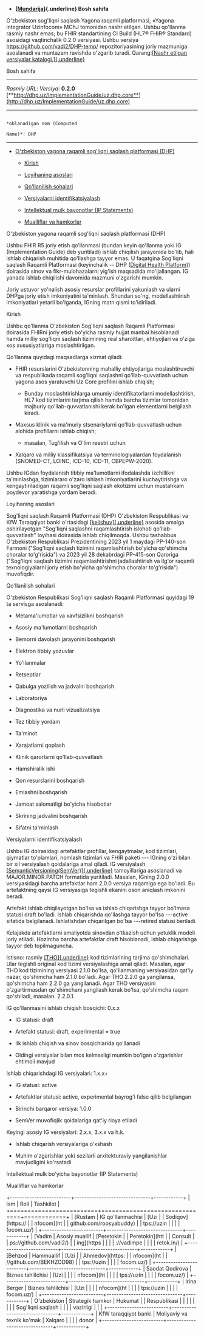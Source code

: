 -   **[[Mundarija](https://build.fhir.org/ig/vadi2/DHP-temp/en/toc.html)]{.underline}
    Bosh sahifa**

O'zbekiston sog'liqni saqlash Yagona raqamli platformasi, «Yagona
integrator Uzinfocom» MChJ tomonidan nashr etilgan. Ushbu qo\'llanma
rasmiy nashr emas; bu FHIR standartining CI Build (HL7® FHIR® Standard)
asosidagi vaqtinchalik 0.2.0 versiyasi. Ushbu versiya
<https://github.com/vadi2/DHP-temp/> repozitoriyasining joriy mazmuniga
asoslanadi va muntazam ravishda o'zgarib turadi. Qarang:[[Nashr etilgan
versiyalar katalogi.]{.underline}](http://dhp.uz/history.html)

Bosh sahifa

  --------------------------------------------------------------------------------------------------------------------------------
  *Rasmiy URL*:                                                                                        *Versiya*: **0.2.0**
  [**http://dhp.uz/ImplementationGuide/uz.dhp.core**](http://dhp.uz/ImplementationGuide/uz.dhp.core)   
  ---------------------------------------------------------------------------------------------------- ---------------------------
                                                                                                       *oblanadigan nom (Computed
                                                                                                       Name)*: DHP

  --------------------------------------------------------------------------------------------------------------------------------

-   [O'zbekiston yagona raqamli sog'liqni saqlash platformasi
    (DHP)](https://build.fhir.org/ig/vadi2/DHP-temp/en/index.html#uzbekistan-digital-health-platform)

    -   [Kirish](https://build.fhir.org/ig/vadi2/DHP-temp/en/index.html#introduction)

    -   [Loyihaning
        asoslari](https://build.fhir.org/ig/vadi2/DHP-temp/en/index.html#project-background)

    -   [Qo'llanilish
        sohalari](https://build.fhir.org/ig/vadi2/DHP-temp/en/index.html#areas-of-coverage)

    -   [Versiyalarni
        identifikatsiyalash](https://build.fhir.org/ig/vadi2/DHP-temp/en/index.html#identification-of-versions)

    -   [Intellektual mulk bayonotlar (IP
        Statements)](https://build.fhir.org/ig/vadi2/DHP-temp/en/index.html#ip-statements)

    -   [Mualliflar va
        hamkorlar](https://build.fhir.org/ig/vadi2/DHP-temp/en/index.html#contributors)

O'zbekiston yagona raqamli sog'liqni saqlash platformasi (DHP)

Ushbu FHIR R5 joriy etish qo'llanmasi (bundan keyin qo'llanma yoki IG
(Implementation Guide) deb yuritiladi) ishlab chiqilish jarayonida
bo'lib, hali ishlab chiqarish muhitida qo'llashga tayyor emas. U
faqatgina Sog'liqni saqlash Raqamli Platformasi (keyinchalik -- DHP
([Digital Health
Platform](https://www.kfw.de/About-KfW/Newsroom/Latest-News/Pressemitteilungen-Details_723328.html)))
doirasida sinov va fikr-mulohazalarni yig'ish maqsadida mo'ljallangan.
IG yanada ishlab chiqilishi davomida mazmuni o'zgarishi mumkin.

Joriy ustuvor yo'nalish asosiy resurslar profillarini yakunlash va
ularni DHPga joriy etish imkoniyatini ta'minlash. Shundan so'ng,
modellashtirish imkoniyatlari yetarli bo'lganda, IGning matn qismi
to'ldiriladi.

Kirish

Ushbu qo'llanma O'zbekiston Sog'liqni saqlash Raqamli Platformasi
doirasida FHIRni joriy etish bo'yicha rasmiy hujjat manbai hisoblanadi
hamda milliy sog'liqni saqlash tizimining real sharoitlari, ehtiyojlari
va o'ziga xos xususiyatlariga moslashtirilgan.

Qo'llanma quyidagi maqsadlarga xizmat qiladi:

-   FHIR resurslarini O'zbekistonning mahalliy ehtiyojlariga
    moslashtiruvchi va respublikada raqamli sog'liqni saqlashni
    qo'llab-quvvatlash uchun yagona asos yaratuvchi Uz Core profilini
    ishlab chiqish;

    -   Bunday moslashtirishlarga umumiy identifikatorlarni
        modellashtirish, HL7 kod tizimlarini tarjima qilish hamda barcha
        tizimlar tomonidan majburiy qo'llab-quvvatlanishi kerak bo'lgan
        elementlarni belgilash kiradi.

-   Maxsus klinik va ma'muriy stsenariylarni qo'llab-quvvatlash uchun
    alohida profillarni ishlab chiqish;

    -   masalan, Tug'ilish va O'lim reestri uchun

-   Xalqaro va milliy klassifikatsiya va terminologiyalardan foydalanish
    (SNOMED-CT, LOINC, ICD-10, ICD-11, CBPEPW-2020).

Ushbu IGdan foydalanish tibbiy ma'lumotlarni ifodalashda izchillikni
ta'minlashga, tizimlararo o'zaro ishlash imkoniyatlarini kuchaytirishga
va kengaytiriladigan raqamli sog'liqni saqlash ekotizimi uchun mustahkam
poydevor yaratishga yordam beradi.

Loyihaning asoslari

Sog'liqni saqlash Raqamli Platformasi (DHP) O'zbekiston Respublikasi va
KfW Taraqqiyot banki o'rtasidagi
[[kelishuv]{.underline}](https://www.kfw.de/About-KfW/Newsroom/Latest-News/Pressemitteilungen-Details_723328.html)
asosida amalga oshirilayotgan "Sog'liqni saqlashni raqamlashtirish
islohoti qo'llab-quvvatlash" loyihasi doirasida ishlab chiqilmoqda.
Ushbu tashabbus O'zbekiston Respublikasi Prezidentining 2023 yil 1
maydagi PP-140-son Farmoni ("Sog'liqni saqlash tizimini raqamlashtirish
bo'yicha qo'shimcha choralar to'g'risida") va 2023 yil 28 dekabrdagi
PP-415-son Qaroriga ("Sog'liqni saqlash tizimini raqamlashtirishni
jadallashtirish va ilg'or raqamli texnologiyalarni joriy etish bo'yicha
qo'shimcha choralar to'g'risida") muvofiqdir.

Qo'llanilish sohalari

O'zbekiston Respublikasi Sog'liqni saqlash Raqamli Platformasi quyidagi
19 ta servisga asoslanadi:

-   Metama'lumotlar va xavfsizlikni boshqarish

-   Asosiy ma'lumotlarni boshqarish

-   Bemorni davolash jarayonini boshqarish

-   Elektron tibbiy yozuvlar

-   Yo'llanmalar

-   Retseptlar

-   Qabulga yozilish va jadvalni boshqarish

-   Laboratoriya

-   Diagnostika va nurli vizualizatsiya

-   Tez tibbiy yordam

-   Ta\'minot

-   Xarajatlarni qoplash

-   Klinik qarorlarni qo'llab-quvvatlash

-   Hamshiralik ishi

-   Qon resurslarini boshqarish

-   Emlashni boshqarish

-   Jamoat salomatligi bo'yicha hisobotlar

-   Skrining jadvalini boshqarish

-   Sifatni ta'minlash

Versiyalarni identifikatsiyalash

Ushbu IG doirasidagi artefaktlar profillar, kengaytmalar, kod
tizimlari, qiymatlar to'plamlari, nomlash tizimlari va FHIR paketi ---
IGning o'zi bilan bir xil versiyalash qoidalariga amal qiladi. IG
versiyalash
[[SemanticVersioning(SemVer)]{.underline}](https://semver.org/)
tamoyillariga asoslanadi va MAJOR.MINOR.PATCH formatida yuritiladi.
Masalan, IGning 2.0.0 versiyasidagi barcha artefaktlar ham 2.0.0 versiya
raqamiga ega bo'ladi. Bu artefaktning qaysi IG versiyasiga tegishli
ekanini oson aniqlash imkonini beradi.

Artefakt ishlab chiqilayotgan bo'lsa va ishlab chiqarishga tayyor
bo'lmasa statusi draft bo'ladi. Ishlab chiqarishda qo'llashga tayyor
bo'lsa ---active sifatida belgilanadi. Ishlatishdan chiqarilgan bo'lsa
---retired statusi beriladi.

Kelajakda artefaktlarni amaliyotda sinovdan o'tkazish uchun yetuklik
modeli joriy etiladi. Hozircha barcha artefaktlar draft hisoblanadi,
ishlab chiqarishga tayyor deb topilmaguncha.

Istisno: rasmiy [[THO]{.underline}](https://terminology.hl7.org/) kod
tizimlarining tarjima qo'shimchalari. Ular tegishli original kod tizimi
versiyalashiga amal qiladi. Masalan, agar THO kod tizimining versiyasi
2.1.0 bo\'lsa, qo\'llanmaning versiyasidan qat\'iy nazar, qo\'shimcha
ham 2.1.0 bo\'ladi. Agar THO 2.2.0 ga yangilansa, qo'shimcha ham 2.2.0
ga yangilanadi. Agar THO versiyasini o\'zgartirmasdan qo\'shimchani
yangilash kerak bo\'lsa, qo\'shimcha raqam qo\'shiladi, masalan.
2.2.0.1.

IG qo\'llanmasini ishlab chiqish bosqichi: 0.x.x

-   IG statusi: draft

-   Artefakt statusi: draft, experimental = true

-   Ilk ishlab chiqish va sinov bosqichlarida qo'llanadi

-   Oldingi versiyalar bilan mos kelmasligi mumkin bo'lgan o'zgarishlar
    ehtimoli mavjud

Ishlab chiqarishdagi IG versiyalari: 1.x.x+

-   IG statusi: active

-   Artefaktlar statusi: active, experimental bayrog'i false qilib
    belgilangan

-   Birinchi barqaror versiya: 1.0.0

-   SemVer muvofiqlik qoidalariga qat'iy rioya etiladi

Keyingi asosiy IG versiyalari: 2.x.x, 3.x.x va h.k.

-   Ishlab chiqarish versiyalariga o'xshash

-   Muhim o'zgarishlar yoki sezilarli arxitekturaviy yangilanishlar
    mavjudligini ko'rsatadi

Intellektual mulk bo'yicha bayonotlar (IP Statements)

Mualliflar va hamkorlar

+-------------------------+-------------------------------+------------+
| Ism                     | Roli                          | Tashkilot  |
+=========================+===============================+============+
| [Rustam                 | IG qo'llanmachisi             | [Uzi       |
| Sodiqov](https://       |                               | nfocom](ht |
| github.com/roosyabuddy) |                               | tps://uzin |
|                         |                               | focom.uz/) |
+-------------------------+-------------------------------+------------+
| [Vadim                  | Asosiy muallif                | [Peretokin |
| Peretokin](htt          |                               | Consult    |
| ps://github.com/vadi2/) |                               | ing](https |
|                         |                               | ://vadimpe |
|                         |                               | retok.in/) |
+-------------------------+-------------------------------+------------+
| [Behzod                 | Hammuallif                    | [Uzi       |
| Ahmedov](https:         |                               | nfocom](ht |
| //github.com/BEKHZOD98) |                               | tps://uzin |
|                         |                               | focom.uz/) |
+-------------------------+-------------------------------+------------+
| Saodat Qodirova         | Biznes tahlilchisi            | [Uzi       |
|                         |                               | nfocom](ht |
|                         |                               | tps://uzin |
|                         |                               | focom.uz/) |
+-------------------------+-------------------------------+------------+
| Irina Berger            | Biznes tahlilchisi            | [Uzi       |
|                         |                               | nfocom](ht |
|                         |                               | tps://uzin |
|                         |                               | focom.uz/) |
+-------------------------+-------------------------------+------------+
| O'zbekiston             | Strategik hamkor              | Hukumat    |
| Respublikasi            |                               |            |
|                         |                               |            |
| Sog'liqni saqlash       |                               |            |
| vazirligi               |                               |            |
+-------------------------+-------------------------------+------------+
| KfW taraqqiyot banki    | Moliyaviy va texnik ko\'mak   | Xalqaro    |
|                         |                               | donor      |
+-------------------------+-------------------------------+------------+
